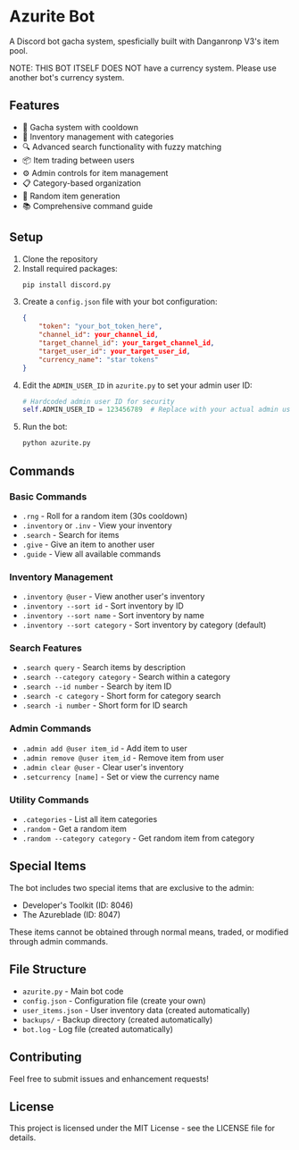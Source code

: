 # Azurite Bot

A Discord bot gacha system, spesficially built with Danganronp V3's item pool.

NOTE: THIS BOT ITSELF DOES NOT have a currency system. Please use another bot's currency system.

## Features

- 🎲 Gacha system with cooldown
- 🎒 Inventory management with categories
- 🔍 Advanced search functionality with fuzzy matching
- 📦 Item trading between users
- ⚙️ Admin controls for item management
- 📋 Category-based organization
- 🎯 Random item generation
- 📚 Comprehensive command guide

## Setup

1. Clone the repository
2. Install required packages:
   ```bash
   pip install discord.py
   ```
3. Create a `config.json` file with your bot configuration:
   ```json
   {
       "token": "your_bot_token_here",
       "channel_id": your_channel_id, 
       "target_channel_id": your_target_channel_id,
       "target_user_id": your_target_user_id,
       "currency_name": "star tokens"
   }
   ```
4. Edit the `ADMIN_USER_ID` in `azurite.py` to set your admin user ID:
   ```python
   # Hardcoded admin user ID for security
   self.ADMIN_USER_ID = 123456789  # Replace with your actual admin user ID
   ```
5. Run the bot:
   ```bash
   python azurite.py
   ```

## Commands

### Basic Commands
- `.rng` - Roll for a random item (30s cooldown)
- `.inventory` or `.inv` - View your inventory
- `.search` - Search for items
- `.give` - Give an item to another user
- `.guide` - View all available commands

### Inventory Management
- `.inventory @user` - View another user's inventory
- `.inventory --sort id` - Sort inventory by ID
- `.inventory --sort name` - Sort inventory by name
- `.inventory --sort category` - Sort inventory by category (default)

### Search Features
- `.search query` - Search items by description
- `.search --category category` - Search within a category
- `.search --id number` - Search by item ID
- `.search -c category` - Short form for category search
- `.search -i number` - Short form for ID search

### Admin Commands
- `.admin add @user item_id` - Add item to user
- `.admin remove @user item_id` - Remove item from user
- `.admin clear @user` - Clear user's inventory
- `.setcurrency [name]` - Set or view the currency name

### Utility Commands
- `.categories` - List all item categories
- `.random` - Get a random item
- `.random --category category` - Get random item from category

## Special Items

The bot includes two special items that are exclusive to the admin:
- Developer's Toolkit (ID: 8046)
- The Azureblade (ID: 8047)

These items cannot be obtained through normal means, traded, or modified through admin commands.

## File Structure

- `azurite.py` - Main bot code
- `config.json` - Configuration file (create your own)
- `user_items.json` - User inventory data (created automatically)
- `backups/` - Backup directory (created automatically)
- `bot.log` - Log file (created automatically)

## Contributing

Feel free to submit issues and enhancement requests!

## License

This project is licensed under the MIT License - see the LICENSE file for details. 
